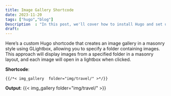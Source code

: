 ```yaml
---
title: Image Gallery Shortcode
date: 2023-11-20
tags: ["hugo","blog"]
Description  : "In this post, we'll cover how to install Hugo and set up your first website with the Lightbi theme..."
draft:
---
```


Here’s a custom Hugo shortcode that creates an image gallery in a masonry style using GLightbox, allowing you to specify a folder containing images. This approach will display images from a specified folder in a masonry layout, and each image will open in a lightbox when clicked.

**Shortcode**:  
```
{{/*< img_gallery  folder="img/travel/" >*/}}
```

**Output**:
{{< img_gallery  folder="img/travel/" >}}
